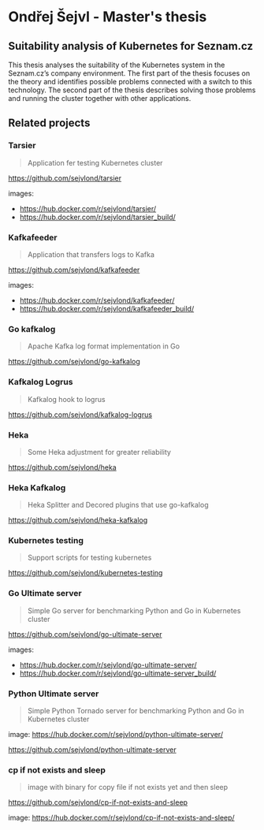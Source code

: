 # Ondřej Šejvl - Master's thesis

## Suitability analysis of Kubernetes for Seznam.cz

This thesis analyses the suitability of the Kubernetes system in the Seznam.cz’s company environment. The first part of the thesis focuses on the theory and identifies possible problems connected with a switch to this technology. The second part of the thesis describes solving those problems and running the cluster together with other applications.

## Related projects
### Tarsier
> Application fer testing Kubernetes cluster

https://github.com/sejvlond/tarsier

images:
  - https://hub.docker.com/r/sejvlond/tarsier/
  - https://hub.docker.com/r/sejvlond/tarsier_build/

### Kafkafeeder
> Application that transfers logs to Kafka

https://github.com/sejvlond/kafkafeeder

images:
  - https://hub.docker.com/r/sejvlond/kafkafeeder/
  - https://hub.docker.com/r/sejvlond/kafkafeeder_build/

### Go kafkalog
> Apache Kafka log format implementation in Go

https://github.com/sejvlond/go-kafkalog

### Kafkalog Logrus
> Kafkalog hook to logrus

https://github.com/sejvlond/kafkalog-logrus

### Heka
> Some Heka adjustment for greater reliability  

https://github.com/sejvlond/heka

### Heka Kafkalog
> Heka Splitter and Decored plugins that use go-kafkalog

https://github.com/sejvlond/heka-kafkalog

### Kubernetes testing
> Support scripts for testing kubernetes

https://github.com/sejvlond/kubernetes-testing

### Go Ultimate server
> Simple Go server for benchmarking Python and Go in Kubernetes cluster

https://github.com/sejvlond/go-ultimate-server

images:
  - https://hub.docker.com/r/sejvlond/go-ultimate-server/
  - https://hub.docker.com/r/sejvlond/go-ultimate-server_build/

### Python Ultimate server
> Simple Python Tornado server for benchmarking Python and Go in Kubernetes cluster

image: https://hub.docker.com/r/sejvlond/python-ultimate-server/

https://github.com/sejvlond/python-ultimate-server

### cp if not exists and sleep
> image with binary for copy file if not exists yet and then sleep

https://github.com/sejvlond/cp-if-not-exists-and-sleep

image: https://hub.docker.com/r/sejvlond/cp-if-not-exists-and-sleep/
